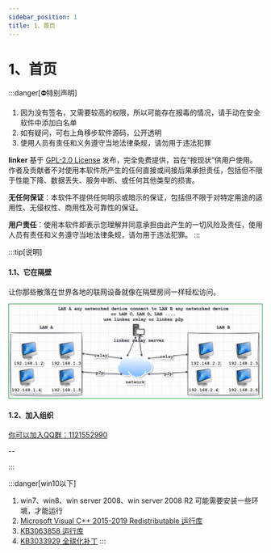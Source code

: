 ```yaml
---
sidebar_position: 1
title: 1、首页
---
```


# 1、首页

:::danger[⛔特别声明]
1. 因为没有签名，又需要较高的权限，所以可能存在报毒的情况，请手动在安全软件中添加白名单
2. 如有疑问，可右上角移步软件源码，公开透明
3. 使用人员有责任和义务遵守当地法律条规，请勿用于违法犯罪

**linker** 基于 [GPL-2.0 License](https://opensource.org/licenses/GPL-2.0) 发布，完全免费提供，旨在“按现状”供用户使用。作者及贡献者不对使用本软件所产生的任何直接或间接后果承担责任，包括但不限于性能下降、数据丢失、服务中断、或任何其他类型的损害。

**无任何保证**：本软件不提供任何明示或暗示的保证，包括但不限于对特定用途的适用性、无侵权性、商用性及可靠性的保证。

**用户责任**：使用本软件即表示您理解并同意承担由此产生的一切风险及责任，使用人员有责任和义务遵守当地法律条规，请勿用于违法犯罪。
:::

:::tip[说明]

#### 1.1、它在隔壁

让你那些散落在世界各地的联网设备就像在隔壁房间一样轻松访问。

![Docusaurus Plushie](./img/linker.jpg)

#### 1.2、加入组织
<a href="https://jq.qq.com/?_wv=1027&k=ucoIVfz4" target="_blank">你可以加入QQ群：1121552990</a>

--

:::

:::danger[win10以下]
1. win7、win8、win server 2008、win server 2008 R2 可能需要安装一些环境，才能运行
2. <a href="https://aka.ms/vs/16/release/vc_redist.x64.exe" target="_blank">Microsoft Visual C++ 2015-2019 Redistributable 运行库</a>
3. <a href="https://www.microsoft.com/download/details.aspx?id=47442" target="_blank">KB3063858 运行库</a>
4. <a href="https://www.microsoft.com/zh-cn/download/details.aspx?id=46148" target="_blank">KB3033929 全球化补丁</a>
:::

